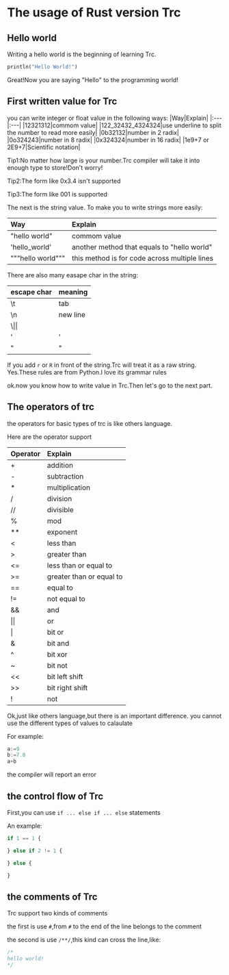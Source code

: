 # The usage of Rust version Trc

## Hello world

Writing a hello world is the beginning of learning Trc.

```rust
println("Hello World!")
```

Great!Now you are saying "Hello" to the programming world!

## First written value for Trc

you can write integer or float value in the following ways:
|Way|Explain|
|:---|:---|
|12321312|commom value|
|122_32432_4324324|use underline to split the number to read more easily|
|0b32132|number in 2 radix|
|0o324243|number in 8 radix|
|0x324324|number in 16 radix|
|1e9+7 or 2E9+7|Scientific notation|

Tip1:No matter how large is your number.Trc compiler will take it into enough type to store!Don't worry!

Tip2:The form like 0x3.4 isn't supported

Tip3:The form like 001 is supported

The next is the string value. To make you to write strings more easily:

|Way|Explain|
|:---|:---|
|"hello world"|commom value|
|'hello_world'|another method that equals to "hello world"|
|"""hello world"""|this method is for code across multiple lines|

There are also many easape char in the string:

|escape char|meaning|
|:---|:---|
|\t|tab|
|\n|new line|
|\\\\|\|
|\'|'|
|\"|"|

If you add ```r``` or ```R``` in front of the string.Trc will treat it as a raw string.
Yes.These rules are from Python.I love its grammar rules

ok.now you know how to write value in Trc.Then let's go to the next part.

## The operators of trc

the operators for basic types of trc is like others language.

Here are the operator support

|Operator|Explain|
|:---|:---|
|+|addition|
|-|subtraction|
|*|multiplication|
|/|division|
|//|divisible|
|%|mod|
|**|exponent|
|<|less than|
|>|greater than|
|<=|less than or equal to|
|>=|greater than or equal to|
|==|equal to|
|!=|not equal to|
|&&|and|
|\|\||or|
|\||bit or|
|&|bit and|
|^|bit xor|
|~|bit not|
|<<|bit left shift|
|>>|bit right shift|
|!|not|

Ok,just like others language,but there is an important difference.
you cannot use the different types of values to calaulate

For example:

```go
a:=9
b:=7.8
a+b
```

the compiler will report an error

## the control flow of Trc

First,you can use ```if ... else if ... else``` statements

An example:

```python
if 1 == 1 {

} else if 2 != 1 {

} else {

}
```

## the comments of Trc

Trc support two kinds of comments

the first is use ```#```,from ```#``` to the end of the line belongs to the comment

the second is use ```/**/```,this kind can cross the line,like:

```cpp
/*
hello world!
*/
```
